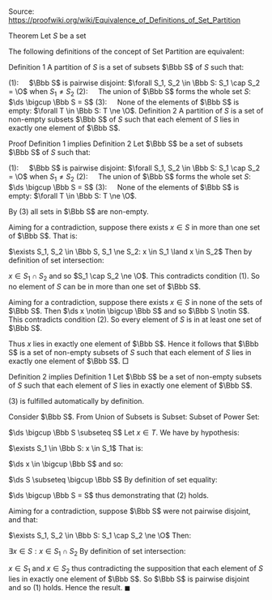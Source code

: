# 

Source: https://proofwiki.org/wiki/Equivalence_of_Definitions_of_Set_Partition



Theorem
Let $S$ be a set

The following definitions of the concept of Set Partition are equivalent:

Definition 1
A partition of $S$ is a set of subsets $\Bbb S$ of $S$ such that:

$(1): \quad$ $\Bbb S$ is pairwise disjoint: $\forall S_1, S_2 \in \Bbb S: S_1 \cap S_2 = \O$ when $S_1 \ne S_2$
$(2): \quad$ The union of $\Bbb S$ forms the whole set $S$: $\ds \bigcup \Bbb S = S$
$(3): \quad$ None of the elements of $\Bbb S$ is empty: $\forall T \in \Bbb S: T \ne \O$.
Definition 2
A partition of $S$ is a set of non-empty subsets $\Bbb S$ of $S$ such that each element of $S$ lies in exactly one element of $\Bbb S$.


Proof
Definition 1 implies Definition 2
Let $\Bbb S$ be a set of subsets $\Bbb S$ of $S$ such that:

$(1): \quad$ $\Bbb S$ is pairwise disjoint: $\forall S_1, S_2 \in \Bbb S: S_1 \cap S_2 = \O$ when $S_1 \ne S_2$
$(2): \quad$ The union of $\Bbb S$ forms the whole set $S$: $\ds \bigcup \Bbb S = S$
$(3): \quad$ None of the elements of $\Bbb S$ is empty: $\forall T \in \Bbb S: T \ne \O$.

By $(3)$ all sets in $\Bbb S$ are non-empty.

Aiming for a contradiction, suppose there exists $x \in S$ in more than one set of $\Bbb S$.
That is:

$\exists S_1, S_2 \in \Bbb S, S_1 \ne S_2: x \in S_1 \land x \in S_2$
Then by definition of set intersection:

$x \in S_1 \cap S_2$
and so $S_1 \cap S_2 \ne \O$.
This contradicts condition $(1)$.
So no element of $S$ can be in more than one set of $\Bbb S$.

Aiming for a contradiction, suppose there exists $x \in S$ in none of the sets of $\Bbb S$.
Then $\ds x \notin \bigcup \Bbb S$ and so $\Bbb S \notin S$.
This contradicts condition $(2)$.
So every element of $S$ is in at least one set of $\Bbb S$.

Thus $x$ lies in exactly one element of $\Bbb S$.
Hence it follows that $\Bbb S$ is a set of non-empty subsets of $S$ such that each element of $S$ lies in exactly one element of $\Bbb S$.
$\Box$


Definition 2 implies Definition 1
Let $\Bbb S$ be a set of non-empty subsets of $S$ such that each element of $S$ lies in exactly one element of $\Bbb S$.

$(3)$ is fulfilled automatically by definition.

Consider $\Bbb S$.
From Union of Subsets is Subset: Subset of Power Set:

$\ds \bigcup \Bbb S \subseteq S$
Let $x \in T$.
We have by hypothesis:

$\exists S_1 \in \Bbb S: x \in S_1$
That is:

$\ds x \in \bigcup \Bbb S$
and so:

$\ds S \subseteq \bigcup \Bbb S$
By definition of set equality:

$\ds \bigcup \Bbb S = S$
thus demonstrating that $(2)$ holds.

Aiming for a contradiction, suppose $\Bbb S$ were not pairwise disjoint, and that:

$\exists S_1, S_2 \in \Bbb S: S_1 \cap S_2 \ne \O$
Then:

$\exists x \in S: x \in S_1 \cap S_2$
By definition of set intersection:

$x \in S_1$ and $x \in S_2$
thus contradicting the supposition that each element of $S$ lies in exactly one element of $\Bbb S$.
So $\Bbb S$ is pairwise disjoint and so $(1)$ holds.
Hence the result.
$\blacksquare$





